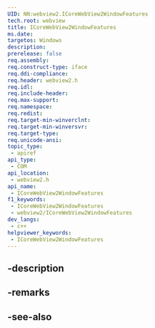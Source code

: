 ```yaml
---
UID: NN:webview2.ICoreWebView2WindowFeatures
tech.root: webview
title: ICoreWebView2WindowFeatures
ms.date: 
targetos: Windows
description: 
prerelease: false
req.assembly: 
req.construct-type: iface
req.ddi-compliance: 
req.header: webview2.h
req.idl: 
req.include-header: 
req.max-support: 
req.namespace: 
req.redist: 
req.target-min-winverclnt: 
req.target-min-winversvr: 
req.target-type: 
req.unicode-ansi: 
topic_type:
 - apiref
api_type:
 - COM
api_location:
 - webview2.h
api_name:
 - ICoreWebView2WindowFeatures
f1_keywords:
 - ICoreWebView2WindowFeatures
 - webview2/ICoreWebView2WindowFeatures
dev_langs:
 - c++
helpviewer_keywords:
 - ICoreWebView2WindowFeatures
---
```


## -description

## -remarks

## -see-also

